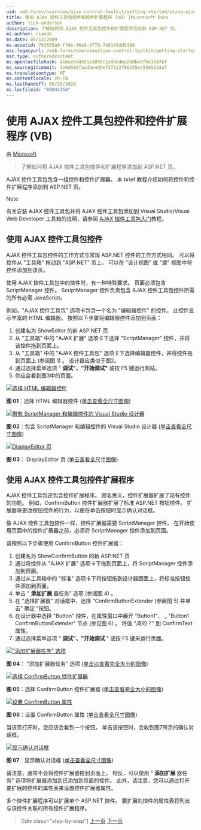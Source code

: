 ```yaml
---
uid: web-forms/overview/ajax-control-toolkit/getting-started/using-ajax-control-toolkit-controls-and-control-extenders-vb
title: 使用 AJAX 控件工具包控件和控件扩展程序 (VB) |Microsoft Docs
author: rick-anderson
description: 了解如何将 AJAX 控件工具包控件和扩展程序添加到 ASP.NET 页。
ms.author: riande
ms.date: 05/12/2009
ms.assetid: 763650a9-ffde-46a9-b779-7a9145dd5d88
msc.legacyurl: /web-forms/overview/ajax-control-toolkit/getting-started/using-ajax-control-toolkit-controls-and-control-extenders-vb
msc.type: authoredcontent
ms.openlocfilehash: 416ee0d4931a3850c1e9bb4ba28db43f5e1647bf
ms.sourcegitcommit: 4e6d586faadbe4d9ef27122f86335ec9385134af
ms.translationtype: MT
ms.contentlocale: zh-CN
ms.lasthandoff: 08/28/2020
ms.locfileid: "89044358"
---
```

# <a name="using-ajax-control-toolkit-controls-and-control-extenders-vb"></a>使用 AJAX 控件工具包控件和控件扩展程序 (VB)

由 [Microsoft](https://github.com/microsoft)

> 了解如何将 AJAX 控件工具包控件和扩展程序添加到 ASP.NET 页。

AJAX 控件工具包包含一组控件和控件扩展器。 本 brief 教程介绍如何将控件和控件扩展程序添加到 ASP.NET 页。

> [!NOTE] 
> 
> 有关安装 AJAX 控件工具包并将 AJAX 控件工具包添加到 Visual Studio/Visual Web Developer 工具箱的说明，请参阅 [AJAX 控件工具包入门](get-started-with-the-ajax-control-toolkit-vb.md)教程。

## <a name="using-ajax-control-toolkit-controls"></a>使用 AJAX 控件工具包控件

AJAX 控件工具包控件的工作方式与常规 ASP.NET 控件的工作方式相同。 可以将控件从 "工具箱" 拖动到 "ASP.NET" 页上。 可以在 "设计视图" 或 "源" 视图中将控件添加到该页。

使用 AJAX 控件工具包中的控件时，有一种特殊要求。 页面必须包含 ScriptManager 控件。 ScriptManager 控件负责包含 AJAX 控件工具包控件所需的所有必需 JavaScript。

例如，"AJAX 控件工具包" 选项卡包含一个名为 "编辑器控件" 的控件。 此控件显示丰富的 HTML 编辑器。 按照以下步骤将编辑器控件添加到页面：

1. 创建名为 ShowEditor 的新 ASP.NET 页
2. 从 "工具箱" 中的 "AJAX 扩展" 选项卡下选择 "ScriptManager" 控件，并将该控件拖到页面上。
3. 从 "工具箱" 中的 "AJAX 控件工具包" 选项卡下选择编辑器控件，并将控件拖到页面上 (参阅图 1) 。 设计器应类似于图2。
4. 通过选择菜单选项 " **调试"、"开始调试"** 或按 F5 键运行网站。
5. 你应会看到图3中的页面。

[![选择 HTML 编辑器控件](using-ajax-control-toolkit-controls-and-control-extenders-vb/_static/image1.jpg)](using-ajax-control-toolkit-controls-and-control-extenders-vb/_static/image1.png)

**图 01**：选择 HTML 编辑器控件 ([单击查看全尺寸图像](using-ajax-control-toolkit-controls-and-control-extenders-vb/_static/image2.png)) 

[![带有 ScriptManager 和编辑控件的 Visual Studio 设计器](using-ajax-control-toolkit-controls-and-control-extenders-vb/_static/image2.jpg)](using-ajax-control-toolkit-controls-and-control-extenders-vb/_static/image3.png)

**图 02**：包含 ScriptManager 和编辑控件的 Visual Studio 设计器 ([单击查看全尺寸图像](using-ajax-control-toolkit-controls-and-control-extenders-vb/_static/image4.png)) 

[![DisplayEditor 页](using-ajax-control-toolkit-controls-and-control-extenders-vb/_static/image3.jpg)](using-ajax-control-toolkit-controls-and-control-extenders-vb/_static/image5.png)

**图 03**： DisplayEditor 页 ([单击查看全尺寸图像](using-ajax-control-toolkit-controls-and-control-extenders-vb/_static/image6.png)) 

## <a name="using-ajax-control-toolkit-control-extenders"></a>使用 AJAX 控件工具包控件扩展程序

AJAX 控件工具包还包含控件扩展程序。 顾名思义，控件扩展器扩展了现有控件的功能。 例如，ConfirmButton 控件扩展器扩展了标准 ASP.NET 按钮控件。 扩展器将更改按钮控件的行为，以便在单击按钮时显示确认对话框。

像 AJAX 控件工具包控件一样，控件扩展器需要 ScriptManager 控件。 在开始使用页面中的控件扩展器之前，必须将 ScriptManager 控件添加到页面。

请按照以下步骤使用 ConfirmButton 控件扩展器：

1. 创建名为 ShowConfirmButton 的新 ASP.NET 页
2. 通过将控件从 "AJAX 扩展" 选项卡下拖到页面上，将 ScriptManager 控件添加到页面。
3. 通过从工具箱中的 "标准" 选项卡下将按钮拖到设计器图面上，将标准按钮控件添加到页面。
4. 单击 " **添加扩展** 器任务" 选项 (参阅图 4) 。
5. 在 "选择扩展器" 对话框中，选择 "ConfirmButtonExtender (参阅图 5) 并单击" 确定 "按钮。
6. 在设计器中选择 "Button" 控件，在属性窗口中展开 "Button1"、 \_ "Button1 ConfirmButtonExtender" 节点 (参见图 6) 。 将值 *"真的？"* 到 ConfirmText 属性。
7. 通过选择菜单选项 " **调试"、"开始调试** " 或按 F5 键来运行页面。

[!["添加扩展器任务" 选项](using-ajax-control-toolkit-controls-and-control-extenders-vb/_static/image4.jpg)](using-ajax-control-toolkit-controls-and-control-extenders-vb/_static/image7.png)

**图 04**： "添加扩展器任务" 选项 ([单击以查看完全大小的图像](using-ajax-control-toolkit-controls-and-control-extenders-vb/_static/image8.png)) 

[![选择 ConfirmButton 控件扩展器](using-ajax-control-toolkit-controls-and-control-extenders-vb/_static/image5.jpg)](using-ajax-control-toolkit-controls-and-control-extenders-vb/_static/image9.png)

**图 05**：选择 ConfirmButton 控件扩展器 ([单击查看完全大小的图像](using-ajax-control-toolkit-controls-and-control-extenders-vb/_static/image10.png)) 

[![设置 ConfirmButton 属性](using-ajax-control-toolkit-controls-and-control-extenders-vb/_static/image6.jpg)](using-ajax-control-toolkit-controls-and-control-extenders-vb/_static/image11.png)

**图 06**：设置 ConfirmButton 属性 ([单击查看全尺寸图像](using-ajax-control-toolkit-controls-and-control-extenders-vb/_static/image12.png)) 

当该页打开时，您应该会看到一个按钮。 单击该按钮时，会收到图7所示的确认对话框。

[![显示确认对话框](using-ajax-control-toolkit-controls-and-control-extenders-vb/_static/image7.jpg)](using-ajax-control-toolkit-controls-and-control-extenders-vb/_static/image13.png)

**图 07**：显示确认对话框 ([单击查看全尺寸图像](using-ajax-control-toolkit-controls-and-control-extenders-vb/_static/image14.png)) 

请注意，通常不会将控件扩展器拖到页面上。 相反，可以使用 " **添加扩展** 器任务" 选项将扩展器添加到已添加到页面的控件。 此外，请注意，您可以通过打开要扩展的控件的属性表来设置控件扩展器属性。

多个控件扩展程序可以扩展单个 ASP.NET 控件。 要扩展的控件的属性表将列出与该控件关联的所有控件扩展程序。

> [!div class="step-by-step"]
> [上一页](get-started-with-the-ajax-control-toolkit-vb.md)
> [下一页](creating-a-custom-ajax-control-toolkit-control-extender-vb.md)
